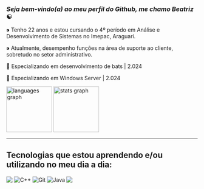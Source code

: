 ### ***Seja bem-vindo(a) ao meu perfil do Github, me chamo Beatriz*** ☯
 

⁍ Tenho 22 anos e estou cursando o 4º período em Análise e Desenvolvimento de Sistemas no Imepac, Araguari. 

⁍ Atualmente, desempenho funções na área de suporte ao cliente, sobretudo no setor administrativo. 

📜 Especializando em desenvolvimento de bats | 2.024

📜 Especializando em Windows Server | 2.024

                                                                                                                             
<div align="left">
  <img src="https://github-readme-stats.vercel.app/api/top-langs?username=beatriznarf&locale=en&hide_title=false&layout=compact&card_width=120&langs_count=5&theme=midnight-purple&hide_border=false&order=2" height="120" alt="languages graph"/>
  <img src="https://github-readme-stats.vercel.app/api?username=beatriznarf&hide_title=false&hide_rank=false&show_icons=true&include_all_commits=false&count_private=true&disable_animations=false&theme=midnight-purple&locale=en&hide_border=false&order=1" height="120" alt="stats graph"/>
 </div>                                                                   



<hr>

## Tecnologias que estou aprendendo e/ou utilizando no meu dia a dia:
<div style="display=inline_block">
  <img align="center" src="https://img.shields.io/badge/MySQL-00000F?style=for-the-badge&logo=mysql&logoColor=white"/> <img align="center" alt= "C++" src="https://img.shields.io/badge/C%2B%2B-00599C?style=for-the-badge&logo=c%2B%2B&logoColor=white"/>  <img align="center" alt= "Git" src="https://img.shields.io/badge/GIT-E44C30?style=for-the-badge&logo=git&logoColor=white"/> <img align="center" alt="Java" src="https://img.shields.io/badge/Java-ED8B00?style=for-the-badge&logo=openjdk&logoColor=white"/>  <img align ="center" src="https://img.shields.io/badge/python-3670A0?style=for-the-badge&logo=python&logoColor=ffdd54"/>


</div>

